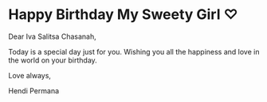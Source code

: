 <html lang="en">
<head>
    <meta charset="UTF-8">
    <meta name="viewport" content="width=device-width, initial-scale=1.0," 
    </style>
</head>
<body>
    <div class="container">
        <h1>Happy Birthday My Sweety Girl ⁠♡</h1>
        <p>Dear Iva Salitsa Chasanah,</p>
        <p>Today is a special day just for you. Wishing you all the happiness and love in the world on your birthday.</p>
        <p>Love always,</p>
        <p>Hendi Permana</p>
    </div>
</body>
</html>
